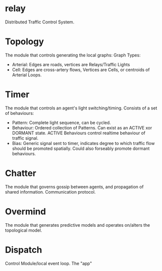 relay
=====

Distributed Traffic Control System.

Topology
===
The module that controls generating the local graphs:
Graph Types:
* Arterial: Edges are roads, vertices are Relays/Traffic Lights
* Cell: Edges are cross-artery flows, Vertices are Cells, or centroids of Arterial Loops.

Timer
===
The module that controls an agent's light switching/timing. Consists of a set of behaviours:
* Pattern: Complete light sequence, can be cycled.
* Behaviour: Ordered collection of Patterns. Can exist as an ACTIVE xor DORMANT state. ACTIVE Behaviours control realtime behaviour of traffic signal.
* Bias: Generic signal sent to timer, indicates degree to which traffic flow should be promoted spatially. Could also forseably promote dormant behaviours.

Chatter
===
The module that governs gossip between agents, and propagation of shared information. Communication protocol.

Overmind
===
The module that generates predictive models and operates on/alters the topological model.

Dispatch
===
Control Module/local event loop. The "app"

